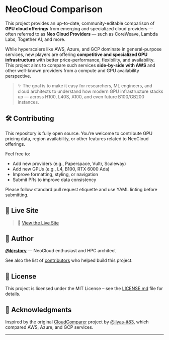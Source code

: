 # NeoCloud Comparison

This project provides an up-to-date, community-editable comparison of **GPU cloud offerings** from emerging and specialized cloud providers — often referred to as **Neo Cloud Providers** — such as CoreWeave, Lambda Labs, Together AI, and more.

While hyperscalers like AWS, Azure, and GCP dominate in general-purpose services, new players are offering **competitive and specialized GPU infrastructure** with better price-performance, flexibility, and availability. This project aims to compare such services **side-by-side with AWS** and other well-known providers from a compute and GPU availability perspective.

> ✨ The goal is to make it easy for researchers, ML engineers, and cloud architects to understand how modern GPU infrastructure stacks up — across H100, L40S, A100, and even future B100/GB200 instances.

## 🛠 Contributing

This repository is fully open source. You’re welcome to contribute GPU pricing data, region availability, or other features related to NeoCloud offerings.

Feel free to:
- Add new providers (e.g., Paperspace, Vultr, Scaleway)
- Add new GPUs (e.g., L4, B100, RTX 6000 Ada)
- Improve formatting, styling, or navigation
- Submit PRs to improve data consistency

Please follow standard pull request etiquette and use YAML linting before submitting.

## 📄 Live Site

> 🔗 [View the Live Site](https://kjrstory.github.io/neocloud_comparison/)

## 👤 Author

**[@kjrstory](https://github.com/kjrstory)** — NeoCloud enthusiast and HPC architect

See also the list of [contributors](https://github.com/kjrstory/neocloud_comparison/graphs/contributors) who helped build this project.

## 📜 License

This project is licensed under the MIT License – see the [LICENSE.md](LICENSE.md) file for details.

## 🙏 Acknowledgments

Inspired by the original [CloudComparer](https://github.com/ilyas-it83/CloudComparer) project by [@ilyas-it83](https://github.com/ilyas-it83), which compared AWS, Azure, and GCP services.

---